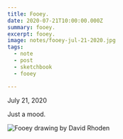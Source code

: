 ```yaml
---
title: Fooey.
date: 2020-07-21T10:00:00.000Z
summary: fooey.
excerpt: fooey.
image: notes/fooey-jul-21-2020.jpg
tags:
  - note 
  - post
  - sketchbook
  - fooey

---
```


July 21, 2020

Just a mood.

![Fooey drawing by David Rhoden](/static/img/notes/fooey-jul-21-2020.jpg "Fooey drawing by David Rhoden")